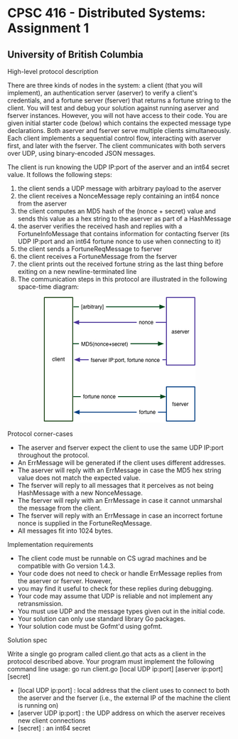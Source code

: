 # CPSC 416 - Distributed Systems: Assignment 1
## University of British Columbia

High-level protocol description

There are three kinds of nodes in the system: a client (that you will implement), an authentication server (aserver) 
to verify a client's credentials, and a fortune server (fserver) that returns a fortune string to the client. 
You will test and debug your solution against running aserver and fserver instances. However, you will not have access 
to their code. You are given initial starter code (below) which contains the expected message type declarations. Both 
aserver and fserver serve multiple clients simultaneously. Each client implements a sequential control flow, interacting 
with aserver first, and later with the fserver. The client communicates with both servers over UDP, using 
binary-encoded JSON messages.

The client is run knowing the UDP IP:port of the aserver and an int64 secret value. It follows the following steps:

1. the client sends a UDP message with arbitrary payload to the aserver
2. the client receives a NonceMessage reply containing an int64 nonce from the aserver
3. the client computes an MD5 hash of the (nonce + secret) value and sends this value as a hex 
		string to the aserver as part of a HashMessage
4. the aserver verifies the received hash and replies with a FortuneInfoMessage that contains information 
		for contacting fserver (its UDP IP:port and an int64 fortune nonce to use when connecting to it)
5. the client sends a FortuneReqMessage to fserver
6. the client receives a FortuneMessage from the fserver
7. the client prints out the received fortune string as the last thing before exiting on a new newline-terminated line
8. The communication steps in this protocol are illustrated in the following space-time diagram:

<p align="center">
	<img alt="Space-Time Diagram" src="/assign1-proto.jpg">
</p>

Protocol corner-cases

- The aserver and fserver expect the client to use the same UDP IP:port throughout the protocol. 
- An ErrMessage will be generated if the client uses different addresses.
- The aserver will reply with an ErrMessage in case the MD5 hex string value does not match the expected value.
- The fserver will reply to all messages that it perceives as not being HashMessage with a new NonceMessage.
- The fserver will reply with an ErrMessage in case it cannot unmarshal the message from the client.
- The fserver will reply with an ErrMessage in case an incorrect fortune nonce is supplied in the FortuneReqMessage.
- All messages fit into 1024 bytes.


Implementation requirements

- The client code must be runnable on CS ugrad machines and be compatible with Go version 1.4.3.
- Your code does not need to check or handle ErrMessage replies from the aserver or fserver. However, 
- you may find it useful to check for these replies during debugging.
- Your code may assume that UDP is reliable and not implement any retransmission.
- You must use UDP and the message types given out in the initial code.
- Your solution can only use standard library Go packages.
- Your solution code must be Gofmt'd using gofmt.


Solution spec

Write a single go program called client.go that acts as a client in the protocol described above. 
Your program must implement the following command line usage:
go run client.go [local UDP ip:port] [aserver ip:port] [secret]

- [local UDP ip:port] : local address that the client uses to connect to both the aserver and the fserver 
		(i.e., the external IP of the machine the client is running on)
- [aserver UDP ip:port] : the UDP address on which the aserver receives new client connections
- [secret] : an int64 secret

